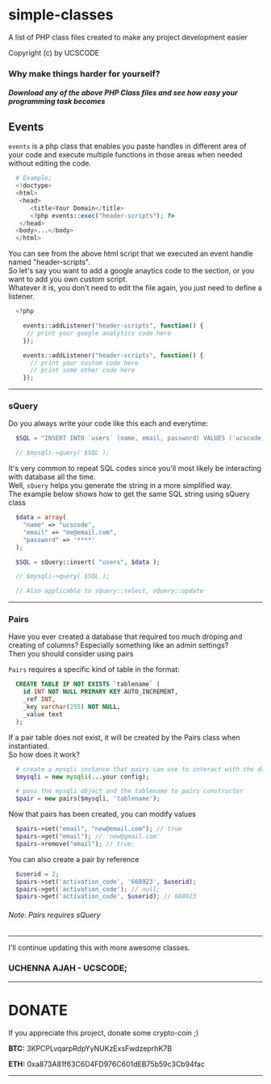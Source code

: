 # simple-classes
A list of PHP class files created to make any project development easier

Copyright (c) by UCSCODE

### Why make things harder for yourself? 
##### Download any of the above PHP Class files and see how easy your programming task becomes

## Events
`events` is a php class that enables you paste handles in different area of your code and execute multiple functions in those areas when needed without editing the code.

```php
  # Example;
  <!doctype>
  <html>
   <head>
      <title>Your Domain</title>
      <?php events::exec("header-scripts"); ?>
   </head>
  <body>...</body>
  </html>
```
You can see from the above html script that we executed an event handle named "header-scripts".\
So let's say you want to add a google anaytics code to the <head> section, or you want to add you own custom script.\
Whatever it is, you don't need to edit the file again, you just need to define a listener.

```php
  <?php 

    events::addListener("header-scripts", function() {
     // print your google analytics code here
    });

    events::addListener("header-scripts", function() {
      // print your custom code here
      // print some other code here
    });
```
---

### sQuery
Do you always write your code like this each and everytime:
```php
  $SQL = "INSERT INTO `users` (name, email, password) VALUES ('ucscode', 'me@email.com', '****')";

  // $mysqli->query( $SQL );
```
It's very common to repeat SQL codes since you'll most likely be interacting with database all the time.\
Well, `sQuery` helps you generate the string in a more simplified way.\
The example below shows how to get the same SQL string using sQuery class
```php
  $data = array(
    "name" => "ucscode",
    "email" => "me@email.com",
    "password" => '****'
  );

  $SQL = sQuery::insert( "users", $data );

  // $mysqli->query( $SQL );

  // Also applicable to sQuery::select, sQuery::update
```
---

### Pairs
Have you ever created a database that required too much droping and creating of columns? Especially something like an admin settings?\
Then you should consider using pairs

`Pairs` requires a specific kind of table in the format:
```sql
  CREATE TABLE IF NOT EXISTS `tablename` (
    id INT NOT NULL PRIMARY KEY AUTO_INCREMENT,
    _ref INT,
    _key varchar(255) NOT NULL,
    _value text
  );
```
If a pair table does not exist, it will be created by the Pairs class when instantiated.\
So how does it work?
```php
  # create a mysqli instance that pairs can use to interact with the database
  $mysqli = new mysqli(...your config);

  # pass the mysqli object and the tablename to pairs constructor
  $pair = new pairs($mysqli, 'tablename'); 
```
Now that pairs has been created, you can modify values
```php
  $pairs->set("email", "new@email.com"); // true
  $pairs->get("email"); // 'new@gmail.com'
  $pairs->remove("email"); // true;
```
You can also create a pair by reference
```php
  $userid = 2;
  $pairs->set('activation_code', '668923', $userid);
  $pairs->get('activation_code'); // null;
  $pairs->get('activation_code', $userid); // 668923
```
###### Note: Pairs requires sQuery
---

I'll continue updating this with more awesome classes.

### UCHENNA AJAH - UCSCODE;

---

# DONATE

If you appreciate this project, donate some crypto-coin ;)

**BTC:** 3KPCPLvqarpRdpYyNUKzExsFwdzeprhK7B

**ETH:** 0xa873A81f63C6D4FD976C601dEB75b59c3Cb94fac

---

